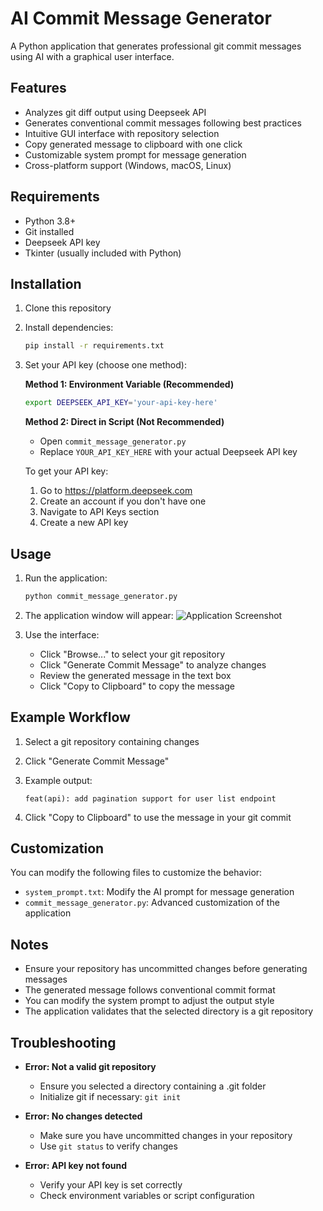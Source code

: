 # AI Commit Message Generator

A Python application that generates professional git commit messages using AI with a graphical user interface.

## Features

- Analyzes git diff output using Deepseek API
- Generates conventional commit messages following best practices
- Intuitive GUI interface with repository selection
- Copy generated message to clipboard with one click
- Customizable system prompt for message generation
- Cross-platform support (Windows, macOS, Linux)

## Requirements

- Python 3.8+
- Git installed
- Deepseek API key
- Tkinter (usually included with Python)

## Installation

1. Clone this repository
2. Install dependencies:

   ```bash
   pip install -r requirements.txt
   ```

3. Set your API key (choose one method):

   **Method 1: Environment Variable (Recommended)**

   ```bash
   export DEEPSEEK_API_KEY='your-api-key-here'
   ```

   **Method 2: Direct in Script (Not Recommended)**
   - Open `commit_message_generator.py`
   - Replace `YOUR_API_KEY_HERE` with your actual Deepseek API key

   To get your API key:
   1. Go to <https://platform.deepseek.com>
   2. Create an account if you don't have one
   3. Navigate to API Keys section
   4. Create a new API key

## Usage

1. Run the application:

   ```bash
   python commit_message_generator.py
   ```

2. The application window will appear:
   ![Application Screenshot](screenshot.png)

3. Use the interface:
   - Click "Browse..." to select your git repository
   - Click "Generate Commit Message" to analyze changes
   - Review the generated message in the text box
   - Click "Copy to Clipboard" to copy the message

## Example Workflow

1. Select a git repository containing changes
2. Click "Generate Commit Message"
3. Example output:

   ```text
   feat(api): add pagination support for user list endpoint
   ```

4. Click "Copy to Clipboard" to use the message in your git commit

## Customization

You can modify the following files to customize the behavior:

- `system_prompt.txt`: Modify the AI prompt for message generation
- `commit_message_generator.py`: Advanced customization of the application

## Notes

- Ensure your repository has uncommitted changes before generating messages
- The generated message follows conventional commit format
- You can modify the system prompt to adjust the output style
- The application validates that the selected directory is a git repository

## Troubleshooting

- **Error: Not a valid git repository**

  - Ensure you selected a directory containing a .git folder
  - Initialize git if necessary: `git init`

- **Error: No changes detected**

  - Make sure you have uncommitted changes in your repository
  - Use `git status` to verify changes

- **Error: API key not found**

  - Verify your API key is set correctly
  - Check environment variables or script configuration
